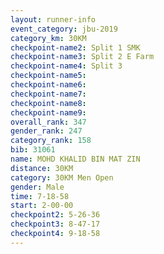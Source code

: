 ```yaml
---
layout: runner-info 
event_category: jbu-2019 
category_km: 30KM 
checkpoint-name2: Split 1 SMK 
checkpoint-name3: Split 2 E Farm 
checkpoint-name4: Split 3 
checkpoint-name5: 
checkpoint-name6: 
checkpoint-name7: 
checkpoint-name8: 
checkpoint-name9: 
overall_rank: 347
gender_rank: 247
category_rank: 158
bib: 31061
name: MOHD KHALID BIN MAT ZIN
distance: 30KM
category: 30KM Men Open
gender: Male
time: 7-18-58
start: 2-00-00
checkpoint2: 5-26-36
checkpoint3: 8-47-17
checkpoint4: 9-18-58
---
```

